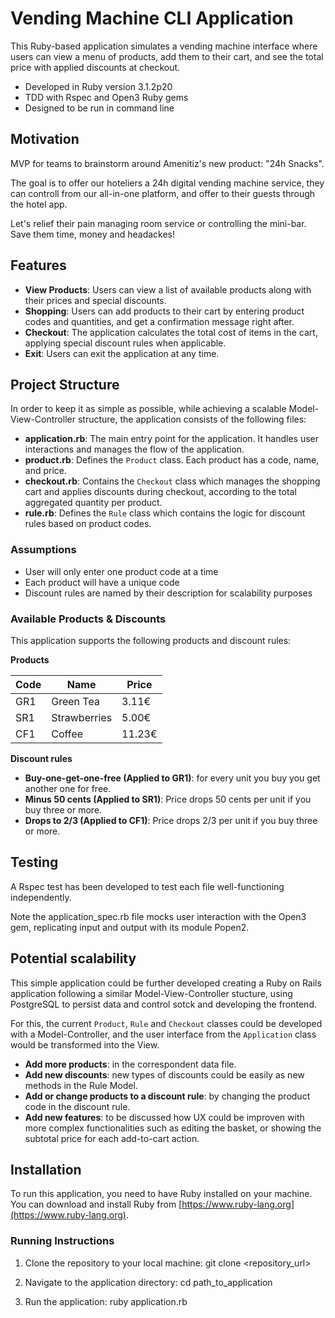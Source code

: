 # Vending Machine CLI Application

This Ruby-based application simulates a vending machine interface where users can view a menu of products, add them to their cart, and see the total price with applied discounts at checkout.

* Developed in Ruby version 3.1.2p20
* TDD with Rspec and Open3 Ruby gems
* Designed to be run in command line 

## Motivation

MVP for teams to brainstorm around Amenitiz's new product: "24h Snacks".

The goal is to offer our hoteliers a 24h digital vending machine service, they can controll from our all-in-one platform, and offer to their guests through the hotel app.

Let's relief their pain managing room service or controlling the mini-bar. Save them time, money and headackes!

## Features

- **View Products**: Users can view a list of available products along with their prices and special discounts.
- **Shopping**: Users can add products to their cart by entering product codes and quantities, and get a confirmation message right after.
- **Checkout**: The application calculates the total cost of items in the cart, applying special discount rules when applicable.
- **Exit**: Users can exit the application at any time.

## Project Structure

In order to keep it as simple as possible, while achieving a scalable Model-View-Controller structure, the application consists of the following files:

- **application.rb**: The main entry point for the application. It handles user interactions and manages the flow of the application.
- **product.rb**: Defines the `Product` class. Each product has a code, name, and price.
- **checkout.rb**: Contains the `Checkout` class which manages the shopping cart and applies discounts during checkout, according to the total aggregated quantity per product.
- **rule.rb**: Defines the `Rule` class which contains the logic for discount rules based on product codes.

### Assumptions

- User will only enter one product code at a time
- Each product will have a unique code
- Discount rules are named by their description for scalability purposes

### Available Products & Discounts

This application supports the following products and discount rules:

**Products**

| Code | Name          | Price  |
|------|---------------|--------|
| GR1  | Green Tea     | 3.11€  |
| SR1  | Strawberries  | 5.00€  |
| CF1  | Coffee        | 11.23€ |

**Discount rules**

- **Buy-one-get-one-free (Applied to GR1)**: for every unit you buy you get another one for free.
- **Minus 50 cents (Applied to SR1)**: Price drops 50 cents per unit if you buy three or more.
- **Drops to 2/3 (Applied to CF1)**: Price drops 2/3 per unit if you buy three or more.

## Testing

A Rspec test has been developed to test each file well-functioning independently.

Note the application_spec.rb file mocks user interaction with the Open3 gem, replicating input and output with its module Popen2.

## Potential scalability

This simple application could be further developed creating a Ruby on Rails application following a similar Model-View-Controller stucture, using PostgreSQL to persist data and control sotck and developing the frontend.

For this, the current `Product`, `Rule` and `Checkout` classes could be developed with a Model-Controller, and the user interface from the `Application` class would be transformed into the View.

- **Add more products**: in the correspondent data file.
- **Add new discounts**: new types of discounts could be easily as new methods in the Rule Model.
- **Add or change products to a discount rule**: by changing the product code in the discount rule.
- **Add new features**: to be discussed how UX could be improven with more complex functionalities such as editing the basket, or showing the subtotal price for each add-to-cart action.

## Installation

To run this application, you need to have Ruby installed on your machine. You can download and install Ruby from [https://www.ruby-lang.org](https://www.ruby-lang.org).

### Running Instructions

1. Clone the repository to your local machine:
git clone <repository_url>

2. Navigate to the application directory:
cd path_to_application

3. Run the application:
ruby application.rb
